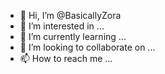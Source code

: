 - 👋 Hi, I’m @BasicallyZora
- 👀 I’m interested in ...
- 🌱 I’m currently learning ...
- 💞️ I’m looking to collaborate on ...
- 📫 How to reach me ...

<!---
BasicallyZora/BasicallyZora is a ✨ special ✨ repository because its `README.md` (this file) appears on your GitHub profile.
You can click the Preview link to take a look at your changes.
--->

